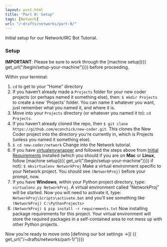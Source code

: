 ```yaml
---
layout: post.html
title: "Part 0: Setup"
tags: [Network]
url: "/~drafts/networks/part-0/"
---
```


Initial setup for our Network/IRC Bot Tutorial.

### Setup

**IMPORTANT**: Please be sure to work through the [machine setup]({{ get_url("/begin/setup-your-machine")}}) before proceeding.

Within your terminal:

1. `cd` to get to your “Home” directory
2. If you haven’t already made a `Projects` folder for your new coder projects (or perhaps named it something else), then: `$ mkdir Projects` to create a new 'Projects' folder. You can name it whatever you want, just remember what you named it, and where it is.
3. Move into your `Projects` directory (or whatever you named it to): `cd Projects`.
4. If you haven’t already cloned the repo, then `$ git clone https://github.com/econchick/new-coder.git`. This clones the New Coder project into the directory you're currently in, which is Projects (unless you named it something else).
5. `$ cd new-coder/network` Change into the Network tutorial.
6.  If you have [virtualenvwrapper](http://pypi.python.org/pypi/virtualenvwrapper) and followed the steps above from [Initial Requirements](#initial-requirements) installed (which you should if you are on **Mac** or **Linux**, follow [machine setup]({{ get_url("/begin/setup-your-machine")}}) if not): `$ mkvirtualenv NetworkProj` Make a virtual environment specific to your Network project. You should see `(NetworkProj)` before your prompt, now.
7. If you have **Windows**, within your Python project directory, type:  `virtualenv.py NetworkProj`. A virtual environment called “NetworkProj” will be started.  Now you will need to activate it, type: `NetworkProj\Scripts\activate.bat` and you’ll see something like `(NetworkProj) C:\PythonProjects>`
8. `(NetworkProj) $ pip install -r requirements.txt` Now installing package requirements for this project. Your virtual environment will store the required packages in a self-contained area to not mess up with other Python projects.


Now you’re ready to move onto [defining our bot settings &rarr;]( {{ get_url("/~drafts/networks/part-1/")}})

